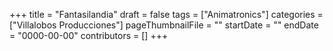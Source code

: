 +++
title = "Fantasilandia"
draft = false
tags = ["Animatronics"]
categories = ["Villalobos Producciones"]
pageThumbnailFile = ""
startDate = ""
endDate = "0000-00-00"
contributors = []
+++
